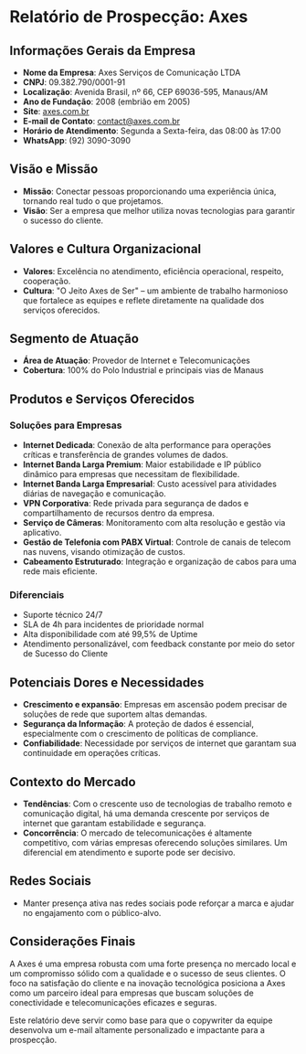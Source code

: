 # Relatório de Prospecção: Axes

## Informações Gerais da Empresa
- **Nome da Empresa**: Axes Serviços de Comunicação LTDA
- **CNPJ**: 09.382.790/0001-91
- **Localização**: Avenida Brasil, nº 66, CEP 69036-595, Manaus/AM
- **Ano de Fundação**: 2008 (embrião em 2005)
- **Site**: [axes.com.br](https://axes.com.br)
- **E-mail de Contato**: contact@axes.com.br
- **Horário de Atendimento**: Segunda a Sexta-feira, das 08:00 às 17:00
- **WhatsApp**: (92) 3090-3090

## Visão e Missão
- **Missão**: Conectar pessoas proporcionando uma experiência única, tornando real tudo o que projetamos.
- **Visão**: Ser a empresa que melhor utiliza novas tecnologias para garantir o sucesso do cliente.

## Valores e Cultura Organizacional
- **Valores**: Excelência no atendimento, eficiência operacional, respeito, cooperação.
- **Cultura**: "O Jeito Axes de Ser" – um ambiente de trabalho harmonioso que fortalece as equipes e reflete diretamente na qualidade dos serviços oferecidos.

## Segmento de Atuação
- **Área de Atuação**: Provedor de Internet e Telecomunicações
- **Cobertura**: 100% do Polo Industrial e principais vias de Manaus

## Produtos e Serviços Oferecidos
### Soluções para Empresas
- **Internet Dedicada**: Conexão de alta performance para operações críticas e transferência de grandes volumes de dados.
- **Internet Banda Larga Premium**: Maior estabilidade e IP público dinâmico para empresas que necessitam de flexibilidade.
- **Internet Banda Larga Empresarial**: Custo acessível para atividades diárias de navegação e comunicação.
- **VPN Corporativa**: Rede privada para segurança de dados e compartilhamento de recursos dentro da empresa.
- **Serviço de Câmeras**: Monitoramento com alta resolução e gestão via aplicativo.
- **Gestão de Telefonia com PABX Virtual**: Controle de canais de telecom nas nuvens, visando otimização de custos.
- **Cabeamento Estruturado**: Integração e organização de cabos para uma rede mais eficiente.

### Diferenciais
- Suporte técnico 24/7
- SLA de 4h para incidentes de prioridade normal
- Alta disponibilidade com até 99,5% de Uptime
- Atendimento personalizável, com feedback constante por meio do setor de Sucesso do Cliente

## Potenciais Dores e Necessidades
- **Crescimento e expansão**: Empresas em ascensão podem precisar de soluções de rede que suportem altas demandas.
- **Segurança da Informação**: A proteção de dados é essencial, especialmente com o crescimento de políticas de compliance.
- **Confiabilidade**: Necessidade por serviços de internet que garantam sua continuidade em operações críticas.

## Contexto do Mercado
- **Tendências**: Com o crescente uso de tecnologias de trabalho remoto e comunicação digital, há uma demanda crescente por serviços de internet que garantam estabilidade e segurança.
- **Concorrência**: O mercado de telecomunicações é altamente competitivo, com várias empresas oferecendo soluções similares. Um diferencial em atendimento e suporte pode ser decisivo.

## Redes Sociais
- Manter presença ativa nas redes sociais pode reforçar a marca e ajudar no engajamento com o público-alvo.

## Considerações Finais
A Axes é uma empresa robusta com uma forte presença no mercado local e um compromisso sólido com a qualidade e o sucesso de seus clientes. O foco na satisfação do cliente e na inovação tecnológica posiciona a Axes como um parceiro ideal para empresas que buscam soluções de conectividade e telecomunicações eficazes e seguras.

Este relatório deve servir como base para que o copywriter da equipe desenvolva um e-mail altamente personalizado e impactante para a prospecção.